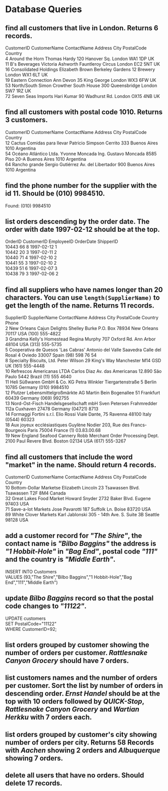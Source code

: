 # Database Queries

## find all customers that live in London. Returns 6 records.
CustomerID	CustomerName	ContactName	Address	City	PostalCode	Country<br>
4	Around the Horn	Thomas Hardy	120 Hanover Sq.	London	WA1 1DP	UK<br>
11	B's Beverages	Victoria Ashworth	Fauntleroy Circus	London	EC2 5NT	UK<br>
16	Consolidated Holdings	Elizabeth Brown	Berkeley Gardens 12 Brewery	London	WX1 6LT	UK<br>
19	Eastern Connection	Ann Devon	35 King George	London	WX3 6FW	UK<br>
53	North/South	Simon Crowther	South House 300 Queensbridge	London	SW7 1RZ	UK<br>
72	Seven Seas Imports	Hari Kumar	90 Wadhurst Rd.	London	OX15 4NB	UK<br>

## find all customers with postal code 1010. Returns 3 customers.
CustomerID	CustomerName	ContactName	Address	City	PostalCode	Country<br>
12	Cactus Comidas para llevar	Patricio Simpson	Cerrito 333	Buenos Aires	1010	Argentina<br>
54	Océano Atlántico Ltda.	Yvonne Moncada	Ing. Gustavo Moncada 8585 Piso 20-A	Buenos Aires	1010	Argentina<br>
64	Rancho grande	Sergio Gutiérrez	Av. del Libertador 900	Buenos Aires	1010	Argentina<br>

## find the phone number for the supplier with the id 11. Should be (010) 9984510.
Found: (010) 9984510
## list orders descending by the order date. The order with date 1997-02-12 should be at the top.
OrderID	CustomerID	EmployeeID	OrderDate	ShipperID<br>
10443	66	8	1997-02-12	1<br>
10442	20	3	1997-02-11	2<br>
10440	71	4	1997-02-10	2<br>
10441	55	3	1997-02-10	2<br>
10439	51	6	1997-02-07	3<br>
10438	79	3	1997-02-06	2<br>

## find all suppliers who have names longer than 20 characters. You can use `length(SupplierName)` to get the length of the name. Returns 11 records.
SupplierID	SupplierName	ContactName	Address	City	PostalCode	Country	Phone<br>
2	New Orleans Cajun Delights	Shelley Burke	P.O. Box 78934	New Orleans	70117	USA	(100) 555-4822<br>
3	Grandma Kelly's Homestead	Regina Murphy	707 Oxford Rd.	Ann Arbor	48104	USA	(313) 555-5735<br>
5	Cooperativa de Quesos 'Las Cabras'	Antonio del Valle Saavedra	Calle del Rosal 4	Oviedo	33007	Spain	(98) 598 76 54<br>
8	Specialty Biscuits, Ltd.	Peter Wilson	29 King's Way	Manchester	M14 GSD	UK	(161) 555-4448<br>
10	Refrescos Americanas LTDA	Carlos Diaz	Av. das Americanas 12.890	São Paulo	5442	Brazil	(11) 555 4640<br>
11	Heli Süßwaren GmbH & Co. KG	Petra Winkler	Tiergartenstraße 5	Berlin	10785	Germany	(010) 9984510<br>
12	Plutzer Lebensmittelgroßmärkte AG	Martin Bein	Bogenallee 51	Frankfurt	60439	Germany	(069) 992755<br>
13	Nord-Ost-Fisch Handelsgesellschaft mbH	Sven Petersen	Frahmredder 112a	Cuxhaven	27478	Germany	(04721) 8713<br>
14	Formaggi Fortini s.r.l.	Elio Rossi	Viale Dante, 75	Ravenna	48100	Italy	(0544) 60323<br>
18	Aux joyeux ecclésiastiques	Guylène Nodier	203, Rue des Francs-Bourgeois	Paris	75004	France	(1) 03.83.00.68<br>
19	New England Seafood Cannery	Robb Merchant	Order Processing Dept. 2100 Paul Revere Blvd.	Boston	02134	USA	(617) 555-3267<br>
## find all customers that include the word "market" in the name. Should return 4 records.
CustomerID	CustomerName	ContactName	Address	City	PostalCode	Country<br>
10	Bottom-Dollar Marketse	Elizabeth Lincoln	23 Tsawassen Blvd.	Tsawassen	T2F 8M4	Canada<br>
32	Great Lakes Food Market	Howard Snyder	2732 Baker Blvd.	Eugene	97403	USA<br>
71	Save-a-lot Markets	Jose Pavarotti	187 Suffolk Ln.	Boise	83720	USA<br>
89	White Clover Markets	Karl Jablonski	305 - 14th Ave. S. Suite 3B	Seattle	98128	USA<br>
## add a customer record for _"The Shire"_, the contact name is _"Bilbo Baggins"_ the address is _"1 Hobbit-Hole"_ in _"Bag End"_, postal code _"111"_ and the country is _"Middle Earth"_.
INSERT INTO Customers<br>
VALUES (93,"The Shire","Bilbo Baggins","1 Hobbit-Hole","Bag End","111","Middle Earth")<br>

## update _Bilbo Baggins_ record so that the postal code changes to _"11122"_.
UPDATE customers<br>
SET PostalCode="11122"<br>
WHERE CustomerID=92;<br>
## list orders grouped by customer showing the number of orders per customer. _Rattlesnake Canyon Grocery_ should have 7 orders.

## list customers names and the number of orders per customer. Sort the list by number of orders in descending order. _Ernst Handel_ should be at the top with 10 orders followed by _QUICK-Stop_, _Rattlesnake Canyon Grocery_ and _Wartian Herkku_ with 7 orders each.

## list orders grouped by customer's city showing number of orders per city. Returns 58 Records with _Aachen_ showing 2 orders and _Albuquerque_ showing 7 orders.

## delete all users that have no orders. Should delete 17 records.
